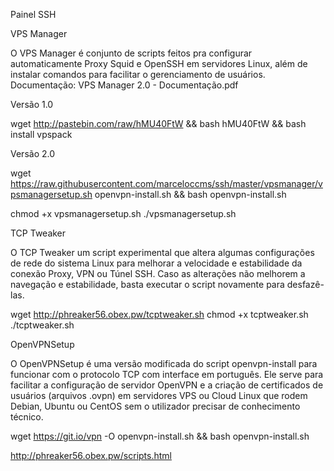 Painel SSH


VPS Manager

O VPS Manager é conjunto de scripts feitos pra configurar automaticamente Proxy Squid e OpenSSH em servidores Linux, além de instalar comandos para facilitar o gerenciamento de usuários. Documentação: VPS Manager 2.0 - Documentação.pdf

Versão 1.0 

wget http://pastebin.com/raw/hMU40FtW && bash hMU40FtW && bash install
vpspack

Versão 2.0 

wget https://raw.githubusercontent.com/marceloccms/ssh/master/vpsmanager/vpsmanagersetup.sh openvpn-install.sh && bash openvpn-install.sh

chmod +x vpsmanagersetup.sh
./vpsmanagersetup.sh

TCP Tweaker

O TCP Tweaker um script experimental que altera algumas configurações de rede do sistema Linux para melhorar a velocidade e estabilidade da conexão Proxy, VPN ou Túnel SSH. Caso as alterações não melhorem a navegação e estabilidade, basta executar o script novamente para desfazê-las.

wget http://phreaker56.obex.pw/tcptweaker.sh
chmod +x tcptweaker.sh
./tcptweaker.sh

OpenVPNSetup

O OpenVPNSetup é uma versão modificada do script openvpn-install para funcionar com o protocolo TCP com interface em português. Ele serve para facilitar a configuração de servidor OpenVPN e a criação de certificados de usuários (arquivos .ovpn) em servidores VPS ou Cloud Linux que rodem Debian, Ubuntu ou CentOS sem o utilizador precisar de conhecimento técnico.

wget https://git.io/vpn -O openvpn-install.sh && bash openvpn-install.sh



http://phreaker56.obex.pw/scripts.html





